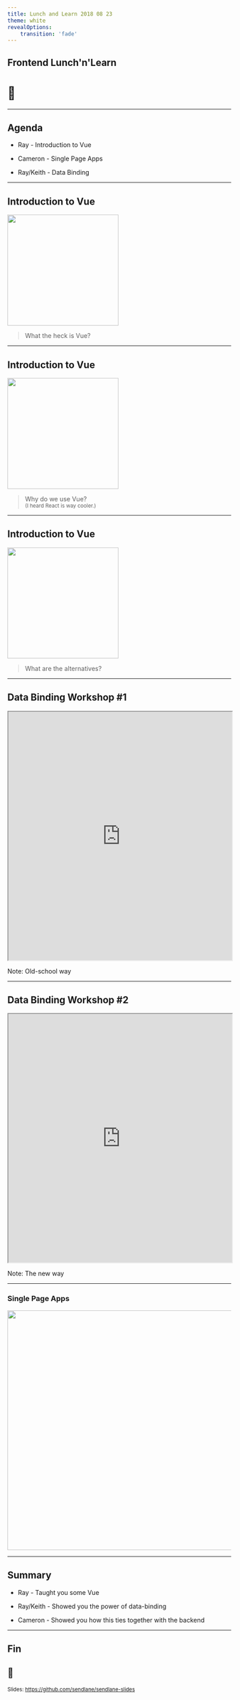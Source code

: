 ```yaml
---
title: Lunch and Learn 2018 08 23
theme: white
revealOptions:
    transition: 'fade'
---
```


<style>
img {
    border: 0 !important;
    box-shadow: none !important;
}
iframe {
    height: 560px;
}
</style>

## Frontend Lunch'n'Learn

# 🍱

---

## Agenda

* Ray - Introduction to Vue

* Cameron - Single Page Apps

* Ray/Keith - Data Binding

---

## Introduction to Vue

<img src="http://www.stickpng.com/assets/images/58482acecef1014c0b5e4a1e.png" height="250" />

> What the heck is Vue?

---

## Introduction to Vue

<img src="http://www.stickpng.com/assets/images/58482acecef1014c0b5e4a1e.png" height="250" />

> Why do we use Vue? <br />
> <small>(I heard React is way cooler.)</small>

---

## Introduction to Vue

<img src="http://www.stickpng.com/assets/images/58482acecef1014c0b5e4a1e.png" height="250" />

> What are the alternatives?

---

## Data Binding Workshop #1

<iframe src="https://codepen.io/sendlane-ray/pen/xaxYRJ?editors=1010" height="720" width="100%"></iframe>

Note:
Old-school way

---

## Data Binding Workshop #2

<iframe src="https://codepen.io/sendlane-ray/pen/pOoazN" height="720" width="100%"></iframe>

Note:
The new way

---

### Single Page Apps

<img src="https://i.imgur.com/3k6KtPl.png" height="540" />

---

## Summary

* Ray - Taught you some Vue

* Ray/Keith - Showed you the power of data-binding

* Cameron - Showed you how this ties together with the backend

---

## Fin

## 🍱

<small>Slides: https://github.com/sendlane/sendlane-slides</small>